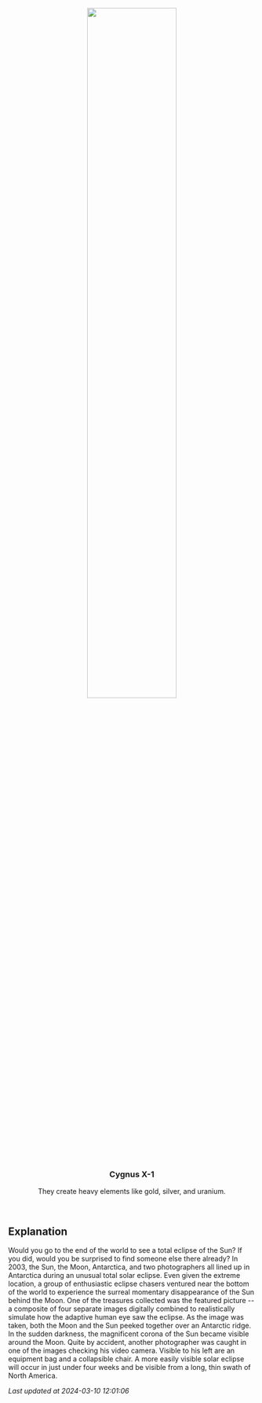 <p align='center'>
    <img src='https://apod.nasa.gov/apod/image/2403/AntarcticEclipse_bruenjes_960.jpg' width='60%' />
    <h3 align="center">Cygnus X-1</h3>
    <p align="center">They create heavy elements like gold, silver, and uranium.</p>
</p>
<br/>

Explanation
--
Would you go to the end of the world to see a total eclipse of the Sun? If you did, would you be surprised to find someone else there already? In 2003, the Sun, the Moon, Antarctica, and two photographers all lined up in Antarctica during an unusual total solar eclipse.  Even given the extreme location, a group of enthusiastic eclipse chasers ventured near the bottom of the world to experience the surreal momentary disappearance of the Sun behind the Moon.  One of the treasures collected was the featured picture -- a composite of four separate images digitally combined to realistically simulate how the adaptive human eye saw the eclipse.  As the image was taken, both the Moon and the Sun peeked together over an Antarctic ridge.  In the sudden darkness, the magnificent corona of the Sun became visible around the Moon.  Quite by accident, another photographer was caught in one of the images checking his video camera.   Visible to his left are an equipment bag and a collapsible chair.  A more easily visible solar eclipse will occur in just under four weeks and be visible from a long, thin swath of North America.


*Last updated at 2024-03-10 12:01:06*

